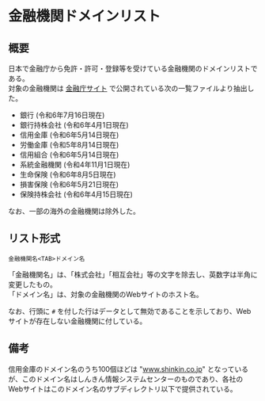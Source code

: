 # 金融機関ドメインリスト

## 概要

日本で金融庁から免許・許可・登録等を受けている金融機関のドメインリストである。  
対象の金融機関は [金融庁サイト](https://www.fsa.go.jp/menkyo/menkyo.html) で公開されている次の一覧ファイルより抽出した。

- 銀行 (令和6年7月16日現在)
- 銀行持株会社 (令和6年4月1日現在)
- 信用金庫 (令和6年5月14日現在)
- 労働金庫 (令和5年8月14日現在)
- 信用組合 (令和6年5月14日現在)
- 系統金融機関 (令和4年11月1日現在)
- 生命保険 (令和6年8月5日現在)
- 損害保険 (令和6年5月21日現在)
- 保険持株会社 (令和6年4月15日現在)

なお、一部の海外の金融機関は除外した。


## リスト形式

```
金融機関名<TAB>ドメイン名
```

「金融機関名」は、「株式会社」「相互会社」等の文字を除去し、英数字は半角に変更したもの。  
「ドメイン名」は、対象の金融機関のWebサイトのホスト名。

なお、行頭に `#` を付した行はデータとして無効であることを示しており、Webサイトが存在しない金融機関に付している。


## 備考

信用金庫のドメイン名のうち100個ほどは "www.shinkin.co.jp" となっているが、このドメイン名はしんきん情報システムセンターのものであり、各社のWebサイトはこのドメイン名のサブディレクトリ以下で提供されている。

